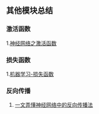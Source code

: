 ## 其他模块总结

### 激活函数
1.[神经网络之激活函数](https://blog.csdn.net/cyh_24/article/details/50593400)


### 损失函数
1.[机器学习-损失函数](http://www.csuldw.com/2016/03/26/2016-03-26-loss-function/)

### 反向传播
1. [一文弄懂神经网络中的反向传播法](https://www.cnblogs.com/charlotte77/p/5629865.html)